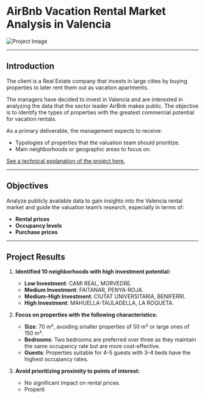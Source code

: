 # AirBnb Vacation Rental Market Analysis in Valencia

![Project Image](ruta/a/tu/imagen.jpg)

---

## **Introduction**
The client is a Real Estate company that invests in large cities by buying properties to later rent them out as vacation apartments.

The managers have decided to invest in Valencia and are interested in analyzing the data that the sector leader AirBnb makes public. The objective is to identify the types of properties with the greatest commercial potential for vacation rentals.

As a primary deliverable, the management expects to receive:
- Typologies of properties that the valuation team should prioritize.
- Main neighborhoods or geographic areas to focus on.

[See a technical explanation of the project here.](#)

---

## **Objectives**
Analyze publicly available data to gain insights into the Valencia rental market and guide the valuation team’s research, especially in terms of:
- **Rental prices**
- **Occupancy levels**
- **Purchase prices**

---

## **Project Results**
1. **Identified 10 neighborhoods with high investment potential:**
   - **Low Investment**: CAMI REAL, MORVEDRE.
   - **Medium Investment**: FAITANAR, PENYA-ROJA.
   - **Medium-High Investment**: CIUTAT UNIVERSITARIA, BENIFERRI.
   - **High Investment**: MAHUELLA-TAULADELLA, LA ROQUETA.

2. **Focus on properties with the following characteristics:**
   - **Size**: 70 m², avoiding smaller properties of 50 m² or large ones of 150 m².
   - **Bedrooms**: Two bedrooms are preferred over three as they maintain the same occupancy rate but are more cost-effective.
   - **Guests**: Properties suitable for 4-5 guests with 3-4 beds have the highest occupancy rates.

3. **Avoid prioritizing proximity to points of interest:**
   - No significant impact on rental prices.
   - Properti
